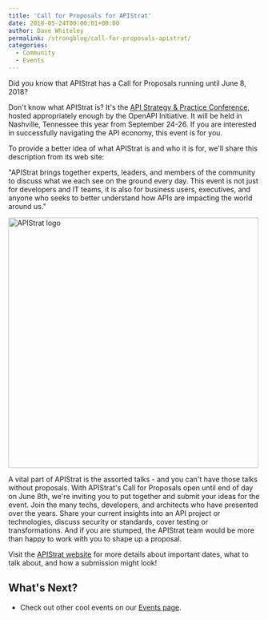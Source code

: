 ```yaml
---
title: 'Call for Proposals for APIStrat'
date: 2018-05-24T00:00:01+00:00
author: Dave Whiteley
permalink: /strongblog/call-for-proposals-apistrat/
categories:
  - Community
  - Events
---
```


Did you know that APIStrat has a Call for Proposals running until June 8, 2018? 

Don't know what APIStrat is? It's the [API Strategy & Practice Conference](https://events.linuxfoundation.org/events/apistrat-2018/), hosted appropriately enough by the OpenAPI Initiative. It will be held in Nashville, Tennessee this year from September 24-26. If you are interested in successfully navigating the API economy, this event is for you. 

To provide a better idea of what APIStrat is and who it is for, we'll share this description from its web site:

"APIStrat brings together experts, leaders, and members of the community to discuss what we each see on the ground every day. This event is not just for developers and IT teams, it is also for business users, executives, and anyone who seeks to better understand how APIs are impacting the world around us."
<!--more-->
<img src="https://strongloop.com/blog-assets/2018/05/apistrat-logo.png" alt="APIStrat logo" style="width: 500px"/>

A vital part of APIStrat is the assorted talks - and you can't have those talks without proposals. With APIStrat's Call for Proposals open until end of day on June 8th, we're inviting you to put together and submit your ideas for the event. Join the many techs, developers, and architects who have presented over the years. Share your current insights into an API project or technologies, discuss security or standards, cover testing or transformations. And if you are stumped, the APIStrat team would be more than happy to work with you to shape up a proposal.

Visit the [APIStrat website](https://events.linuxfoundation.org/events/apistrat-2018/cfp/) for more details about important dates, what to talk about, and how a submission might look!

## What's Next?

* Check out other cool events on our [Events page](https://strongloop.com/events/).

